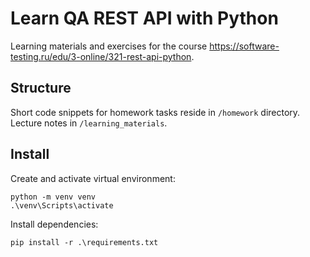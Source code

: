 # Learn QA REST API with Python

Learning materials and exercises for the course https://software-testing.ru/edu/3-online/321-rest-api-python.

## Structure

Short code snippets for homework tasks reside in `/homework` directory.
Lecture notes in `/learning_materials`.

## Install

Create and activate virtual environment:
```
python -m venv venv
.\venv\Scripts\activate
```
Install dependencies:
```
pip install -r .\requirements.txt
```